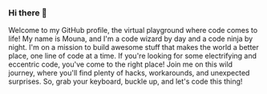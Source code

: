 ### Hi there 👋
<!--

**MounaBenAli/MounaBenAli** is a ✨ _special_ ✨ repository because its `README.md` (this file) appears on your GitHub profile.

Here are some ideas to get you started:

- 🔭 I’m currently working on ...
- 👯 I’m looking to collaborate on ...
- 🤔 I’m looking for help with ...
- 💬 Ask me about ...
- 📫 How to reach me: ...
- 😄 Pronouns: ...
- ⚡ Fun fact: ...
-->



Welcome to my GitHub profile, the virtual playground where code comes to life! 
My name is Mouna, and I'm a code wizard by day and a code ninja by night. 
I'm on a mission to build awesome stuff that makes the world a better place, one line of code at a time. 
If you're looking for some electrifying and eccentric code, you've come to the right place! Join me on this wild journey, where you'll find plenty of hacks, workarounds, and unexpected surprises. 
So, grab your keyboard, buckle up, and let's code this thing!







